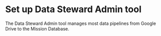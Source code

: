 # Set up Data Steward Admin tool

The Data Steward Admin tool manages most data pipelines from Google Drive to the Mission Database.
